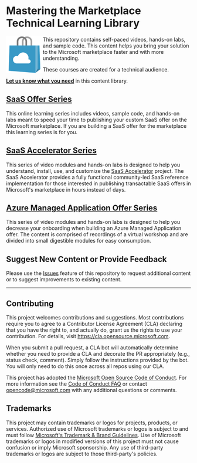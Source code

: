 # Mastering the Marketplace Technical Learning Library

<img src="./images/Azure_Store_Marketplace.png" width="100px" title="Microsoft marketplace" align="left"/>

This repository contains self-paced videos, hands-on labs, and sample code. This content helps you bring your solution to the Microsoft marketplace faster and with more understanding.

These courses are created for a technical audience.

**[Let us know what you need](https://forms.office.com/r/Y087k7aLkL)** in this content library.

## [SaaS Offer Series](./saas/README.md)

This online learning series includes videos, sample code, and hands-on labs meant to speed your time to publishing your custom SaaS offer on the Microsoft marketplace. If you are building a SaaS offer for the marketplace this learning series is for you.

## [SaaS Accelerator Series](./saas-accelerator/README.md)

This series of video modules and hands-on labs is designed to help you understand, install, use, and customize the [SaaS Accelerator](https://aka.ms/SaaSAccelerator) project. The SaaS Accelerator provides a fully functional community-led SaaS reference implementation for those interested in publishing transactable SaaS offers in Microsoft's marketplace in hours instead of days.

## [Azure Managed Application Offer Series](./ama/README.md)

This series of video modules and hands-on labs is designed to help you decrease your onboarding when building an Azure Managed Application offer. The content is comprised of recordings of a virtual workshop and are divided into small digestible modules for easy consumption.

## Suggest New Content or Provide Feedback

Please use the [Issues](https://github.com/microsoft/Mastering-the-Marketplace/issues) feature of this repository to request additional content or to suggest improvements to existing content.

---

## Contributing

This project welcomes contributions and suggestions.  Most contributions require you to agree to a
Contributor License Agreement (CLA) declaring that you have the right to, and actually do, grant us
the rights to use your contribution. For details, visit https://cla.opensource.microsoft.com.

When you submit a pull request, a CLA bot will automatically determine whether you need to provide
a CLA and decorate the PR appropriately (e.g., status check, comment). Simply follow the instructions
provided by the bot. You will only need to do this once across all repos using our CLA.

This project has adopted the [Microsoft Open Source Code of Conduct](https://opensource.microsoft.com/codeofconduct/).
For more information see the [Code of Conduct FAQ](https://opensource.microsoft.com/codeofconduct/faq/) or
contact [opencode@microsoft.com](mailto:opencode@microsoft.com) with any additional questions or comments.

## Trademarks

This project may contain trademarks or logos for projects, products, or services. Authorized use of Microsoft 
trademarks or logos is subject to and must follow 
[Microsoft's Trademark & Brand Guidelines](https://www.microsoft.com/en-us/legal/intellectualproperty/trademarks/usage/general).
Use of Microsoft trademarks or logos in modified versions of this project must not cause confusion or imply Microsoft sponsorship.
Any use of third-party trademarks or logos are subject to those third-party's policies.
